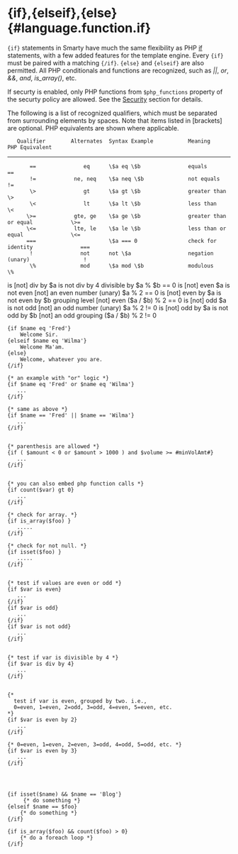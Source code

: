 {if},{elseif},{else} {#language.function.if}
====================

`{if}` statements in Smarty have much the same flexibility as PHP
[if](&url.php-manual;if) statements, with a few added features for the
template engine. Every `{if}` must be paired with a matching `{/if}`.
`{else}` and `{elseif}` are also permitted. All PHP conditionals and
functions are recognized, such as *\|\|*, *or*, *&&*, *and*,
*is\_array()*, etc.

If securty is enabled, only PHP functions from `$php_functions` property
of the securty policy are allowed. See the
[Security](#advanced.features.security) section for details.

The following is a list of recognized qualifiers, which must be
separated from surrounding elements by spaces. Note that items listed in
\[brackets\] are optional. PHP equivalents are shown where applicable.

       Qualifier        Alternates  Syntax Example           Meaning                          PHP Equivalent
  -------------------- ------------ ------------------------ -------------------------------- ----------------------
           ==               eq      \$a eq \$b               equals                           ==
           !=            ne, neq    \$a neq \$b              not equals                       !=
           \>               gt      \$a gt \$b               greater than                     \>
           \<               lt      \$a lt \$b               less than                        \<
          \>=            gte, ge    \$a ge \$b               greater than or equal            \>=
          \<=            lte, le    \$a le \$b               less than or equal               \<=
          ===                       \$a === 0                check for identity               ===
           !               not      not \$a                  negation (unary)                 !
           \%              mod      \$a mod \$b              modulous                         \%
   is \[not\] div by                \$a is not div by 4      divisible by                     \$a % \$b == 0
    is \[not\] even                 \$a is not even          \[not\] an even number (unary)   \$a % 2 == 0
   is \[not\] even by               \$a is not even by \$b   grouping level \[not\] even      (\$a / \$b) % 2 == 0
     is \[not\] odd                 \$a is not odd           \[not\] an odd number (unary)    \$a % 2 != 0
   is \[not\] odd by                \$a is not odd by \$b    \[not\] an odd grouping          (\$a / \$b) % 2 != 0


    {if $name eq 'Fred'}
        Welcome Sir.
    {elseif $name eq 'Wilma'}
        Welcome Ma'am.
    {else}
        Welcome, whatever you are.
    {/if}

    {* an example with "or" logic *}
    {if $name eq 'Fred' or $name eq 'Wilma'}
       ...
    {/if}

    {* same as above *}
    {if $name == 'Fred' || $name == 'Wilma'}
       ...
    {/if}


    {* parenthesis are allowed *}
    {if ( $amount < 0 or $amount > 1000 ) and $volume >= #minVolAmt#}
       ...
    {/if}


    {* you can also embed php function calls *}
    {if count($var) gt 0}
       ...
    {/if}

    {* check for array. *}
    {if is_array($foo) }
       .....
    {/if}

    {* check for not null. *}
    {if isset($foo) }
       .....
    {/if}


    {* test if values are even or odd *}
    {if $var is even}
       ...
    {/if}
    {if $var is odd}
       ...
    {/if}
    {if $var is not odd}
       ...
    {/if}


    {* test if var is divisible by 4 *}
    {if $var is div by 4}
       ...
    {/if}


    {*
      test if var is even, grouped by two. i.e.,
      0=even, 1=even, 2=odd, 3=odd, 4=even, 5=even, etc.
    *}
    {if $var is even by 2}
       ...
    {/if}

    {* 0=even, 1=even, 2=even, 3=odd, 4=odd, 5=odd, etc. *}
    {if $var is even by 3}
       ...
    {/if}

      

     
    {if isset($name) && $name == 'Blog'}
         {* do something *}
    {elseif $name == $foo}
        {* do something *}
    {/if}

    {if is_array($foo) && count($foo) > 0}
        {* do a foreach loop *}
    {/if}
      
